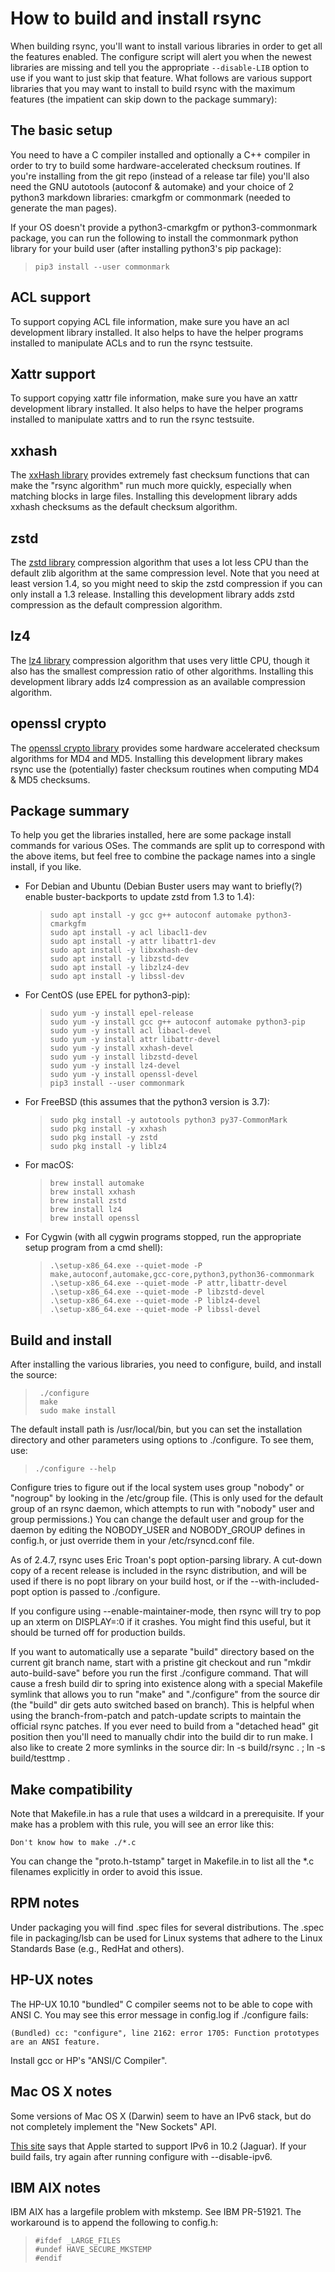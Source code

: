 # How to build and install rsync

When building rsync, you'll want to install various libraries in order to get
all the features enabled.  The configure script will alert you when the
newest libraries are missing and tell you the appropriate `--disable-LIB`
option to use if you want to just skip that feature.  What follows are various
support libraries that you may want to install to build rsync with the maximum
features (the impatient can skip down to the package summary):

## The basic setup

You need to have a C compiler installed and optionally a C++ compiler in order
to try to build some hardware-accelerated checksum routines.  If you're
installing from the git repo (instead of a release tar file) you'll also need
the GNU autotools (autoconf & automake) and your choice of 2 python3 markdown
libraries: cmarkgfm or commonmark (needed to generate the man pages).

If your OS doesn't provide a python3-cmarkgfm or python3-commonmark package,
you can run the following to install the commonmark python library for your
build user (after installing python3's pip package):

>     pip3 install --user commonmark

## ACL support

To support copying ACL file information, make sure you have an acl
development library installed. It also helps to have the helper programs
installed to manipulate ACLs and to run the rsync testsuite.

## Xattr support

To support copying xattr file information, make sure you have an xattr
development library installed. It also helps to have the helper programs
installed to manipulate xattrs and to run the rsync testsuite.

## xxhash

The [xxHash library][1] provides extremely fast checksum functions that can
make the "rsync algorithm" run much more quickly, especially when matching
blocks in large files.  Installing this development library adds xxhash
checksums as the default checksum algorithm.

[1]: https://cyan4973.github.io/xxHash/

## zstd

The [zstd library][2] compression algorithm that uses a lot less CPU than
the default zlib algorithm at the same compression level.  Note that you
need at least version 1.4, so you might need to skip the zstd compression if
you can only install a 1.3 release.  Installing this development library
adds zstd compression as the default compression algorithm.

[2]: http://facebook.github.io/zstd/

## lz4

The [lz4 library][3] compression algorithm that uses very little CPU, though
it also has the smallest compression ratio of other algorithms.  Installing
this development library adds lz4 compression as an available compression
algorithm.

[3]: https://lz4.github.io/lz4/

## openssl crypto

The [openssl crypto library][4] provides some hardware accelerated checksum
algorithms for MD4 and MD5.  Installing this development library makes rsync
use the (potentially) faster checksum routines when computing MD4 & MD5
checksums.

[4]: https://www.openssl.org/docs/man1.0.2/man3/crypto.html

## Package summary

To help you get the libraries installed, here are some package install commands
for various OSes.  The commands are split up to correspond with the above
items, but feel free to combine the package names into a single install, if you
like.

 -  For Debian and Ubuntu (Debian Buster users may want to briefly(?) enable
    buster-backports to update zstd from 1.3 to 1.4):

    >     sudo apt install -y gcc g++ autoconf automake python3-cmarkgfm
    >     sudo apt install -y acl libacl1-dev
    >     sudo apt install -y attr libattr1-dev
    >     sudo apt install -y libxxhash-dev
    >     sudo apt install -y libzstd-dev
    >     sudo apt install -y libzlz4-dev
    >     sudo apt install -y libssl-dev

 -  For CentOS (use EPEL for python3-pip):

    >     sudo yum -y install epel-release
    >     sudo yum -y install gcc g++ autoconf automake python3-pip
    >     sudo yum -y install acl libacl-devel
    >     sudo yum -y install attr libattr-devel
    >     sudo yum -y install xxhash-devel
    >     sudo yum -y install libzstd-devel
    >     sudo yum -y install lz4-devel
    >     sudo yum -y install openssl-devel
    >     pip3 install --user commonmark

 -  For FreeBSD (this assumes that the python3 version is 3.7):

    >     sudo pkg install -y autotools python3 py37-CommonMark
    >     sudo pkg install -y xxhash
    >     sudo pkg install -y zstd
    >     sudo pkg install -y liblz4

 -  For macOS:

    >     brew install automake
    >     brew install xxhash
    >     brew install zstd
    >     brew install lz4
    >     brew install openssl

 -  For Cygwin (with all cygwin programs stopped, run the appropriate setup program from a cmd shell):

    >     .\setup-x86_64.exe --quiet-mode -P make,autoconf,automake,gcc-core,python3,python36-commonmark
    >     .\setup-x86_64.exe --quiet-mode -P attr,libattr-devel
    >     .\setup-x86_64.exe --quiet-mode -P libzstd-devel
    >     .\setup-x86_64.exe --quiet-mode -P liblz4-devel
    >     .\setup-x86_64.exe --quiet-mode -P libssl-devel

## Build and install

After installing the various libraries, you need to configure, build, and
install the source:

>      ./configure
>      make
>      sudo make install

The default install path is /usr/local/bin, but you can set the installation
directory and other parameters using options to ./configure.  To see them, use:

>     ./configure --help

Configure tries to figure out if the local system uses group "nobody" or
"nogroup" by looking in the /etc/group file.  (This is only used for the
default group of an rsync daemon, which attempts to run with "nobody"
user and group permissions.)  You can change the default user and group
for the daemon by editing the NOBODY_USER and NOBODY_GROUP defines in
config.h, or just override them in your /etc/rsyncd.conf file.

As of 2.4.7, rsync uses Eric Troan's popt option-parsing library.  A
cut-down copy of a recent release is included in the rsync distribution,
and will be used if there is no popt library on your build host, or if
the --with-included-popt option is passed to ./configure.

If you configure using --enable-maintainer-mode, then rsync will try
to pop up an xterm on DISPLAY=:0 if it crashes.  You might find this
useful, but it should be turned off for production builds.

If you want to automatically use a separate "build" directory based on
the current git branch name, start with a pristine git checkout and run
"mkdir auto-build-save" before you run the first ./configure command.
That will cause a fresh build dir to spring into existence along with a
special Makefile symlink that allows you to run "make" and "./configure"
from the source dir (the "build" dir gets auto switched based on branch).
This is helpful when using the branch-from-patch and patch-update scripts
to maintain the official rsync patches.  If you ever need to build from
a "detached head" git position then you'll need to manually chdir into
the build dir to run make.  I also like to create 2 more symlinks in the
source dir:  ln -s build/rsync . ; ln -s build/testtmp .

## Make compatibility

Note that Makefile.in has a rule that uses a wildcard in a prerequisite.  If
your make has a problem with this rule, you will see an error like this:

    Don't know how to make ./*.c

You can change the "proto.h-tstamp" target in Makefile.in to list all the \*.c
filenames explicitly in order to avoid this issue.

## RPM notes

Under packaging you will find .spec files for several distributions.
The .spec file in packaging/lsb can be used for Linux systems that
adhere to the Linux Standards Base (e.g., RedHat and others).

## HP-UX notes

The HP-UX 10.10 "bundled" C compiler seems not to be able to cope with
ANSI C.  You may see this error message in config.log if ./configure
fails:

    (Bundled) cc: "configure", line 2162: error 1705: Function prototypes are an ANSI feature.

Install gcc or HP's "ANSI/C Compiler".

## Mac OS X notes

Some versions of Mac OS X (Darwin) seem to have an IPv6 stack, but do
not completely implement the "New Sockets" API.

[This site][5] says that Apple started to support IPv6 in 10.2 (Jaguar).  If
your build fails, try again after running configure with --disable-ipv6.

[5]: http://www.ipv6.org/impl/mac.html

## IBM AIX notes

IBM AIX has a largefile problem with mkstemp.  See IBM PR-51921.
The workaround is to append the following to config.h:

>     #ifdef _LARGE_FILES
>     #undef HAVE_SECURE_MKSTEMP
>     #endif
